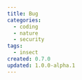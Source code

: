 ```yaml
---
title: Bug
categories:
  - coding
  - nature
  - security
tags:
  - insect
created: 0.7.0
updated: 1.0.0-alpha.1
---
```

